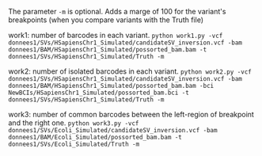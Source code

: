 The parameter ```-m``` is optional. Adds a marge of 100 for the variant's breakpoints (when you compare variants with the Truth file) 


work1: number of barcodes in each variant.
```python work1.py -vcf donnees1/SVs/HSapiensChr1_Simulated/candidateSV_inversion.vcf -bam donnees1/BAM/HSapiensChr1_Simulated/possorted_bam.bam -t donnees1/SVs/HSapiensChr1_Simulated/Truth -m```

work2: number of isolated barcodes in each variant.
```python work2.py -vcf donnees1/SVs/HSapiensChr1_Simulated/candidateSV_inversion.vcf -bam donnees1/BAM/HSapiensChr1_Simulated/possorted_bam.bam -bci NewBCIs/HSapiensChr1_Simulated/possorted_bam.bci -t donnees1/SVs/HSapiensChr1_Simulated/Truth -m```


work3: number of common barcodes between the left-region of breakpoint and the right one.
```python work3.py -vcf donnees1/SVs/Ecoli_Simulated/candidateSV_inversion.vcf -bam donnees1/BAM/Ecoli_Simulated/possorted_bam.bam -t donnees1/SVs/Ecoli_Simulated/Truth -m```
